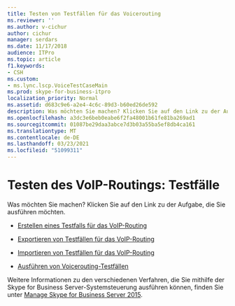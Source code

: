 ```yaml
---
title: Testen von Testfällen für das Voicerouting
ms.reviewer: ''
ms.author: v-cichur
author: cichur
manager: serdars
ms.date: 11/17/2018
audience: ITPro
ms.topic: article
f1.keywords:
- CSH
ms.custom:
- ms.lync.lscp.VoiceTestCaseMain
ms.prod: skype-for-business-itpro
localization_priority: Normal
ms.assetid: d683c9e6-a2e4-4c6c-89d3-b60ed26de592
description: Was möchten Sie machen? Klicken Sie auf den Link zu der Aufgabe, die Sie ausführen möchten.
ms.openlocfilehash: a3dc3e6beb0eabe6f2fa48001b61fe81ba269ad1
ms.sourcegitcommit: 01087be29daa3abce7d3b03a55ba5ef8db4ca161
ms.translationtype: MT
ms.contentlocale: de-DE
ms.lasthandoff: 03/23/2021
ms.locfileid: "51099311"
---
```

# <a name="test-voice-routing-test-cases"></a>Testen des VoIP-Routings: Testfälle

Was möchten Sie machen? Klicken Sie auf den Link zu der Aufgabe, die Sie ausführen möchten.

- [Erstellen eines Testfalls für das VoIP-Routing](/previous-versions/office/lync-server-2013/lync-server-2013-create-a-voice-routing-test-case)

- [Exportieren von Testfällen für das VoIP-Routing](/previous-versions/office/lync-server-2013/lync-server-2013-export-voice-routing-test-cases)

- [Importieren von Testfällen für das VoIP-Routing](/previous-versions/office/lync-server-2013/lync-server-2013-import-voice-routing-test-cases)

- [Ausführen von Voicerouting-Testfällen](/previous-versions/office/lync-server-2013/lync-server-2013-run-voice-routing-test-cases)

Weitere Informationen zu den verschiedenen Verfahren, die Sie mithilfe der Skype for Business Server-Systemsteuerung ausführen können, finden Sie unter [Manage Skype for Business Server 2015](../../manage/manage.md).